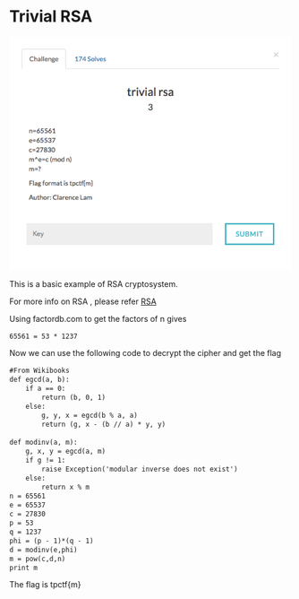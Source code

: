 # Trivial RSA

![](TrivialRSA.png)

This is a basic example of RSA cryptosystem.

For more info on RSA , please refer [RSA](https://en.wikipedia.org/wiki/RSA_(cryptosystem))

Using factordb.com to get the factors of n gives
```
65561 = 53 * 1237
```

Now we can use the following code to decrypt the cipher and get the flag

```
#From Wikibooks
def egcd(a, b):
    if a == 0:
        return (b, 0, 1)
    else:
        g, y, x = egcd(b % a, a)
        return (g, x - (b // a) * y, y)

def modinv(a, m):
    g, x, y = egcd(a, m)
    if g != 1:
        raise Exception('modular inverse does not exist')
    else:
        return x % m
n = 65561
e = 65537
c = 27830
p = 53
q = 1237
phi = (p - 1)*(q - 1)
d = modinv(e,phi)
m = pow(c,d,n)
print m
```
The flag is tpctf{m}
